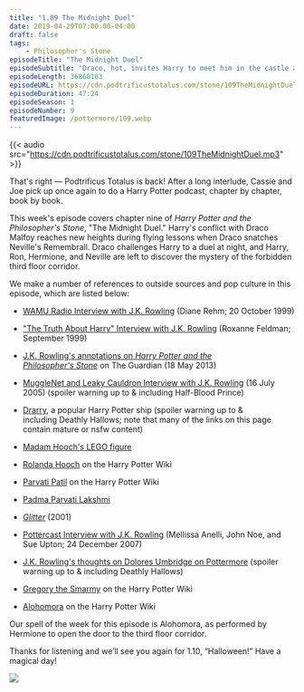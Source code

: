 ```yaml
---
title: "1.09 The Midnight Duel"
date: 2019-04-29T07:00:00-04:00
draft: false
tags:
    - Philosopher's Stone
episodeTitle: "The Midnight Duel"
episodeSubtitle: "Draco, hot, invites Harry to meet him in the castle at night. For strictly violent reasons. This is not a date."
episodeLength: 36860163
episodeURL: https://cdn.podtrificustotalus.com/stone/109TheMidnightDuel.mp3
episodeDuration: 47:24
episodeSeason: 1
episodeNumber: 9
featuredImage: /pottermore/109.webp
---
```

{{< audio src="https://cdn.podtrificustotalus.com/stone/109TheMidnightDuel.mp3" >}}

That's right — Podtrificus Totalus is back! After a long interlude, Cassie and Joe pick up once again to do a Harry Potter podcast, chapter by chapter, book by book.

This week's episode covers chapter nine of *Harry Potter and the Philosopher's Stone*, "The Midnight Duel." Harry's conflict with Draco Malfoy reaches new heights during flying lessons when Draco snatches Neville's Remembrall. Draco challenges Harry to a duel at night, and Harry, Ron, Hermione, and Neville are left to discover the mystery of the forbidden third floor corridor.

We make a number of references to outside sources and pop culture in this episode, which are listed below:

- [WAMU Radio Interview with J.K. Rowling](http://www.accio-quote.org/articles/1999/1299-wamu-rehm.htm) (Diane Rehm; 20 October 1999)

- ["The Truth About Harry" Interview with J.K. Rowling](http://www.accio-quote.org/articles/1999/0999-slj-feldman.htm) (Roxanne Feldman; September 1999)

- [J.K. Rowling's annotations on *Harry Potter and the Philosopher's Stone*](https://www.theguardian.com/books/interactive/2013/may/18/jk-rowling-harry-potter-philosophers-stone-annotations) on The Guardian (18 May 2013)

- [MuggleNet and Leaky Cauldron Interview with J.K. Rowling](http://web.archive.org/web/20070101030820/http://www.mugglenet.com/jkrinterview2.shtml) (16 July 2005) (spoiler warning up to & including Half-Blood Prince)

- [Drarry](http://shipping.wikia.com/wiki/Drarry), a popular Harry Potter ship (spoiler warning up to & including Deathly Hallows; note that many of the links on this page contain mature or nsfw content)

- [Madam Hooch's LEGO figure](https://www.thedailybrick.co.uk/media/catalog/product/cache/1/image/700x700/9df78eab33525d08d6e5fb8d27136e95/b/0/b00awu6bla.webp)

- [Rolanda Hooch](http://harrypotter.wikia.com/wiki/Rolanda_Hooch) on the Harry Potter Wiki

- [Parvati Patil](http://harrypotter.wikia.com/wiki/Parvati_Patil) on the Harry Potter Wiki

- [Padma Parvati Lakshmi](https://en.wikipedia.org/wiki/Padma_Lakshmi)

- [*Glitter*](https://www.imdb.com/title/tt0118589/) (2001)

- [Pottercast Interview with J.K. Rowling](http://www.accio-quote.org/articles/2007/1224-pottercast-anelli.html) (Mellissa Anelli, John Noe, and Sue Upton; 24 December 2007)

- [J.K. Rowling's thoughts on Dolores Umbridge on Pottermore](https://www.pottermore.com/writing-by-jk-rowling/dolores-umbridge) (spoiler warning up to & including Deathly Hallows)

- [Gregory the Smarmy](http://harrypotter.wikia.com/wiki/Gregory_the_Smarmy) on the Harry Potter Wiki

- [Alohomora](http://harrypotter.wikia.com/wiki/Unlocking_Charm) on the Harry Potter Wiki

Our spell of the week for this episode is Alohomora, as performed by Hermione to open the door to the third floor corridor.

Thanks for listening and we’ll see you again for 1.10, “Halloween!” Have a magical day!

<img class="chapterArt" src="/chapter/109.webp" />